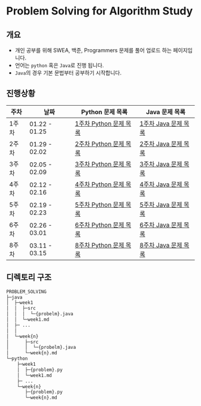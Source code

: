 # Problem Solving for Algorithm Study

## 개요

* 개인 공부를 위해 SWEA, 백준, Programmers 문제를 풀어 업로드 하는 페이지입니다. 
* 언어는 ```python``` 혹은 ```Java```로 진행 됩니다. 
*  ```Java```의 경우 기본 문법부터 공부하기 시작합니다. 


## 진행상황

|주차|날짜|Python 문제 목록|Java 문제 목록|
|----|------|---|---|
|1주차|01.22 - 01.25|[1주차 Python 문제 목록](https://github.com/pkm-master/problem_solving/tree/master/python/week1/week1.md) | [1주차 Java 문제 목록](https://github.com/pkm-master/problem_solving/tree/master/java/week1/week1.md)
|2주차|01.29 - 02.02|[2주차 Python 문제 목록](https://github.com/pkm-master/problem_solving/tree/master/python/week2/week2.md) | [2주차 Java 문제 목록](https://github.com/pkm-master/problem_solving/tree/master/java/week2/week2.md)
|3주차|02.05 - 02.09|[3주차 Python 문제 목록](https://github.com/pkm-master/problem_solving/tree/master/python/week3/week3.md) | [3주차 Java 문제 목록](https://github.com/pkm-master/problem_solving/tree/master/java/week3/week3.md)
|4주차|02.12 - 02.16|[4주차 Python 문제 목록](https://github.com/pkm-master/problem_solving/tree/master/python/week4/week4.md) | [4주차 Java 문제 목록](https://github.com/pkm-master/problem_solving/tree/master/java/week4/week4.md)
|5주차|02.19 - 02.23|[5주차 Python 문제 목록](https://github.com/pkm-master/problem_solving/tree/master/python/week5/week5.md) | [5주차 Java 문제 목록](https://github.com/pkm-master/problem_solving/tree/master/java/week5/week5.md)
|6주차|02.26 - 03.01|[6주차 Python 문제 목록](https://github.com/pkm-master/problem_solving/tree/master/python/week6/week6.md) | [6주차 Java 문제 목록](https://github.com/pkm-master/problem_solving/tree/master/java/week6/week6.md)
|8주차|03.11 - 03.15|[8주차 Python 문제 목록](https://github.com/pkm-master/problem_solving/tree/master/python/week8/week8.md) | [8주차 Java 문제 목록](https://github.com/pkm-master/problem_solving/tree/master/java/week8/week8.md)


## 디렉토리 구조

```bash
PROBLEM_SOLVING
├─java
│  ├─week1
│  │  ├─src
│  │  │  └─{probelm}.java
│  │  └─week1.md 
│  ├─ ...
│  │  
│  └─week{n}
│      ├─src
│      │  └─{probelm}.java
│      └─week{n}.md
└─python
    ├─week1
    │  ├─{problem}.py
    │  └─week1.md
    ├─ ...
    └─week{n}
       ├─{problem}.py
       └─week{n}.md
```


